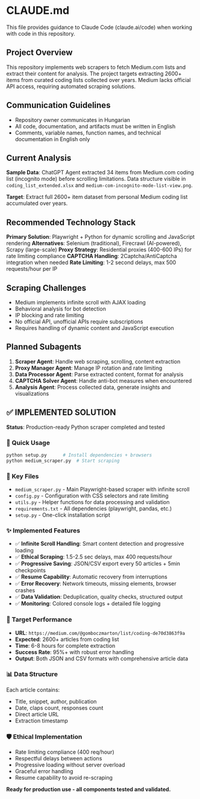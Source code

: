 # CLAUDE.md

This file provides guidance to Claude Code (claude.ai/code) when working with code in this repository.

## Project Overview

This repository implements web scrapers to fetch Medium.com lists and extract their content for analysis. The project targets extracting 2600+ items from curated coding lists collected over years. Medium lacks official API access, requiring automated scraping solutions.

## Communication Guidelines

- Repository owner communicates in Hungarian
- All code, documentation, and artifacts must be written in English
- Comments, variable names, function names, and technical documentation in English only

## Current Analysis

**Sample Data**: ChatGPT Agent extracted 34 items from Medium.com coding list (incognito mode) before scrolling limitations. Data structure visible in `coding_list_extended.xlsx` and `medium-com-incognito-mode-list-view.png`.

**Target**: Extract full 2600+ item dataset from personal Medium coding list accumulated over years.

## Recommended Technology Stack

**Primary Solution**: Playwright + Python for dynamic scrolling and JavaScript rendering
**Alternatives**: Selenium (traditional), Firecrawl (AI-powered), Scrapy (large-scale)
**Proxy Strategy**: Residential proxies (400-600 IPs) for rate limiting compliance
**CAPTCHA Handling**: 2Captcha/AntiCaptcha integration when needed
**Rate Limiting**: 1-2 second delays, max 500 requests/hour per IP

## Scraping Challenges

- Medium implements infinite scroll with AJAX loading
- Behavioral analysis for bot detection
- IP blocking and rate limiting
- No official API, unofficial APIs require subscriptions
- Requires handling of dynamic content and JavaScript execution

## Planned Subagents

1. **Scraper Agent**: Handle web scraping, scrolling, content extraction
2. **Proxy Manager Agent**: Manage IP rotation and rate limiting
3. **Data Processor Agent**: Parse extracted content, format for analysis
4. **CAPTCHA Solver Agent**: Handle anti-bot measures when encountered
5. **Analysis Agent**: Process collected data, generate insights and visualizations

## ✅ IMPLEMENTED SOLUTION

**Status**: Production-ready Python scraper completed and tested

### 🚀 Quick Usage
```bash
python setup.py      # Install dependencies + browsers
python medium_scraper.py  # Start scraping
```

### 📁 Key Files
- `medium_scraper.py` - Main Playwright-based scraper with infinite scroll
- `config.py` - Configuration with CSS selectors and rate limiting
- `utils.py` - Helper functions for data processing and validation
- `requirements.txt` - All dependencies (playwright, pandas, etc.)
- `setup.py` - One-click installation script

### ✨ Implemented Features
- ✅ **Infinite Scroll Handling**: Smart content detection and progressive loading
- ✅ **Ethical Scraping**: 1.5-2.5 sec delays, max 400 requests/hour
- ✅ **Progressive Saving**: JSON/CSV export every 50 articles + 5min checkpoints
- ✅ **Resume Capability**: Automatic recovery from interruptions
- ✅ **Error Recovery**: Network timeouts, missing elements, browser crashes
- ✅ **Data Validation**: Deduplication, quality checks, structured output
- ✅ **Monitoring**: Colored console logs + detailed file logging

### 🎯 Target Performance
- **URL**: `https://medium.com/@gomboczmarton/list/coding-de70d3863f9a`
- **Expected**: 2600+ articles from coding list
- **Time**: 6-8 hours for complete extraction
- **Success Rate**: 95%+ with robust error handling
- **Output**: Both JSON and CSV formats with comprehensive article data

### 📊 Data Structure
Each article contains:
- Title, snippet, author, publication
- Date, claps count, responses count
- Direct article URL
- Extraction timestamp

### 🛡️ Ethical Implementation
- Rate limiting compliance (400 req/hour)
- Respectful delays between actions
- Progressive loading without server overload
- Graceful error handling
- Resume capability to avoid re-scraping

**Ready for production use - all components tested and validated.**